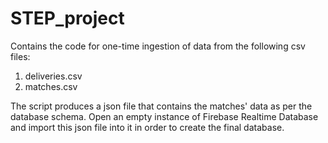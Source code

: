 # STEP_project

Contains the code for one-time ingestion of data from the following csv files:
1. deliveries.csv
2. matches.csv

The script produces a json file that contains the matches' data as per the database schema.
Open an empty instance of Firebase Realtime Database and import this json file into it in order to create the final database.
